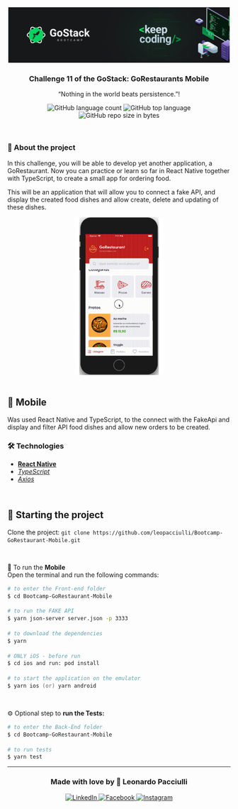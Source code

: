 <div align="center">
  <img alt="GoStack" src="./src/assets/gostack.png" width="500px" />
</div>

<h3 align="center">
  Challenge 11 of the GoStack: GoRestaurants Mobile
</h3>

<p align="center">“Nothing in the world beats persistence.”!</blockquote>

<p align="center">
  <img alt="GitHub language count" src="https://img.shields.io/github/languages/count/leopacciulli/Bootcamp-GoRestaurant-Mobile?color=yellow">

  <img alt="GitHub top language" src="https://img.shields.io/github/languages/top/leopacciulli/Bootcamp-GoRestaurant-Mobile?color=yellow">

  <img alt="GitHub repo size in bytes" src="https://img.shields.io/github/repo-size/leopacciulli/Bootcamp-GoRestaurant-Mobile?color=yellow">
</p>

<br>

### 📝 About the project
In this challenge, you will be able to develop yet another application, a GoRestaurant. Now you can practice or learn so far in React Native together with TypeScript, to create a small app for ordering food.

This will be an application that will allow you to connect a fake API, and display the created food dishes and allow create, delete and updating of these dishes.

<div align="center">
  <img src="./src/assets/restaurant.gif" width="200px" />
</div>

<br>

## 🤖 Mobile
Was used React Native and TypeScript, to the connect with the FakeApi and display and filter API food dishes and allow new orders to be created.

### 🛠 Technologies
- **[React Native](https://reactnative.dev/)**
- *[TypeScript](https://www.typescriptlang.org/)*
- *[Axios](https://github.com/axios/axios)*

<br>

## 🏁 Starting the project
Clone the project: `git clone https://github.com/leopacciulli/Bootcamp-GoRestaurant-Mobile.git`

<br>

🤖 To run the **Mobile**
<br>Open the terminal and run the following commands:

````zsh
# to enter the Front-end folder
$ cd Bootcamp-GoRestaurant-Mobile

# to run the FAKE API
$ yarn json-server server.json -p 3333

# to download the dependencies
$ yarn

# ONLY iOS - before run
$ cd ios and run: pod install

# to start the application on the emulator
$ yarn ios (or) yarn android
````

<br>

⚙️ Optional step to **run the Tests:**

````zsh
# to enter the Back-End folder
$ cd Bootcamp-GoRestaurant-Mobile

# to run tests
$ yarn test
````

---

<h3 align="center">
  Made with love by 💙 Leonardo Pacciulli
</h3>

<p align="center">
  <a href="https://www.linkedin.com/in/leonardo-pacciulli">
    <img alt="LinkedIn" src="https://img.shields.io/badge/LinkedIn-/in/leonardopacciulli-0e76a8?style=flat&logoColor=white&logo=linkedin">
  </a>
  <a href="https://www.facebook.com/paculli">
    <img alt="Facebook" src="https://img.shields.io/badge/Facebook-/LeonardoPacciulli-1778F2?style=flat&logoColor=white&logo=facebook">
  </a>
  <a href="https://www.instagram.com/leopacciulli/">
    <img alt="Instagram" src="https://img.shields.io/badge/Instagram-@leopacciulli-833AB4?style=flat&logoColor=white&logo=instagram">
  </a>
</p>
